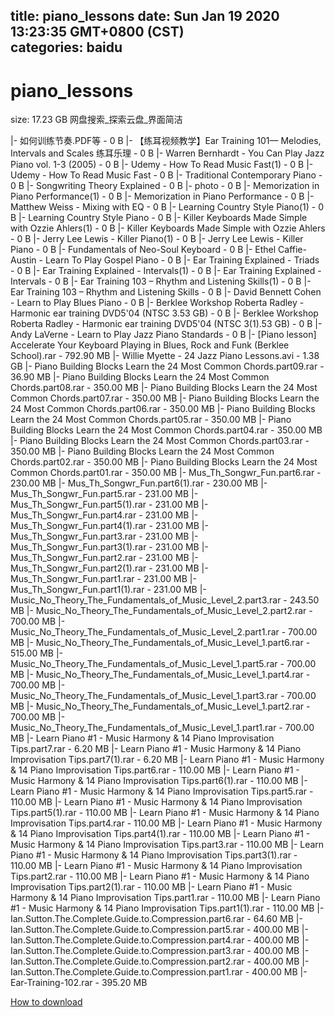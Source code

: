 
title: piano_lessons
date: Sun Jan 19 2020 13:23:35 GMT+0800 (CST)    
categories: baidu
---

# piano_lessons
size: 17.23 GB
 网盘搜索_探索云盘_界面简洁
 
|- 如何训练节奏.PDF等 - 0 B
|- 【练耳视频教学】Ear Training 101— Melodies, Intervals and Scales 练耳乐理 - 0 B
|- Warren Bernhardt - You Can Play Jazz Piano vol. 1-3 (2005) - 0 B
|- Udemy - How To Read Music Fast(1) - 0 B
|- Udemy - How To Read Music Fast - 0 B
|- Traditional  Contemporary Piano - 0 B
|- Songwriting Theory Explained - 0 B
|- photo - 0 B
|- Memorization in Piano Performance(1) - 0 B
|- Memorization in Piano Performance - 0 B
|- Matthew Weiss - Mixing with EQ - 0 B
|- Learning Country Style Piano(1) - 0 B
|- Learning Country Style Piano - 0 B
|- Killer Keyboards Made Simple with Ozzie Ahlers(1) - 0 B
|- Killer Keyboards Made Simple with Ozzie Ahlers - 0 B
|- Jerry Lee Lewis - Killer Piano(1) - 0 B
|- Jerry Lee Lewis - Killer Piano - 0 B
|- Fundamentals of Neo-Soul Keyboard - 0 B
|- Ethel Caffie-Austin - Learn To Play Gospel Piano - 0 B
|- Ear Training Explained - Triads - 0 B
|- Ear Training Explained - Intervals(1) - 0 B
|- Ear Training Explained - Intervals - 0 B
|- Ear Training 103 – Rhythm and Listening Skills(1) - 0 B
|- Ear Training 103 – Rhythm and Listening Skills - 0 B
|- David Bennett Cohen - Learn to Play Blues Piano - 0 B
|- Berklee Workshop Roberta Radley - Harmonic ear training DVD5'04 (NTSC 3.53 GB) - 0 B
|- Berklee Workshop Roberta Radley - Harmonic ear training DVD5'04 (NTSC 3(1).53 GB) - 0 B
|- Andy LaVerne - Learn to Play Jazz Piano Standards - 0 B
|- [Piano lesson] Accelerate Your Keyboard Playing in Blues, Rock and Funk (Berklee School).rar - 792.90 MB
|- Willie Myette - 24 Jazz Piano Lessons.avi - 1.38 GB
|- Piano Building Blocks Learn the 24 Most Common Chords.part09.rar - 36.90 MB
|- Piano Building Blocks Learn the 24 Most Common Chords.part08.rar - 350.00 MB
|- Piano Building Blocks Learn the 24 Most Common Chords.part07.rar - 350.00 MB
|- Piano Building Blocks Learn the 24 Most Common Chords.part06.rar - 350.00 MB
|- Piano Building Blocks Learn the 24 Most Common Chords.part05.rar - 350.00 MB
|- Piano Building Blocks Learn the 24 Most Common Chords.part04.rar - 350.00 MB
|- Piano Building Blocks Learn the 24 Most Common Chords.part03.rar - 350.00 MB
|- Piano Building Blocks Learn the 24 Most Common Chords.part02.rar - 350.00 MB
|- Piano Building Blocks Learn the 24 Most Common Chords.part01.rar - 350.00 MB
|- Mus_Th_Songwr_Fun.part6.rar - 230.00 MB
|- Mus_Th_Songwr_Fun.part6(1).rar - 230.00 MB
|- Mus_Th_Songwr_Fun.part5.rar - 231.00 MB
|- Mus_Th_Songwr_Fun.part5(1).rar - 231.00 MB
|- Mus_Th_Songwr_Fun.part4.rar - 231.00 MB
|- Mus_Th_Songwr_Fun.part4(1).rar - 231.00 MB
|- Mus_Th_Songwr_Fun.part3.rar - 231.00 MB
|- Mus_Th_Songwr_Fun.part3(1).rar - 231.00 MB
|- Mus_Th_Songwr_Fun.part2.rar - 231.00 MB
|- Mus_Th_Songwr_Fun.part2(1).rar - 231.00 MB
|- Mus_Th_Songwr_Fun.part1.rar - 231.00 MB
|- Mus_Th_Songwr_Fun.part1(1).rar - 231.00 MB
|- Music_No_Theory_The_Fundamentals_of_Music_Level_2.part3.rar - 243.50 MB
|- Music_No_Theory_The_Fundamentals_of_Music_Level_2.part2.rar - 700.00 MB
|- Music_No_Theory_The_Fundamentals_of_Music_Level_2.part1.rar - 700.00 MB
|- Music_No_Theory_The_Fundamentals_of_Music_Level_1.part6.rar - 515.00 MB
|- Music_No_Theory_The_Fundamentals_of_Music_Level_1.part5.rar - 700.00 MB
|- Music_No_Theory_The_Fundamentals_of_Music_Level_1.part4.rar - 700.00 MB
|- Music_No_Theory_The_Fundamentals_of_Music_Level_1.part3.rar - 700.00 MB
|- Music_No_Theory_The_Fundamentals_of_Music_Level_1.part2.rar - 700.00 MB
|- Music_No_Theory_The_Fundamentals_of_Music_Level_1.part1.rar - 700.00 MB
|- Learn Piano #1 - Music Harmony & 14 Piano Improvisation Tips.part7.rar - 6.20 MB
|- Learn Piano #1 - Music Harmony & 14 Piano Improvisation Tips.part7(1).rar - 6.20 MB
|- Learn Piano #1 - Music Harmony & 14 Piano Improvisation Tips.part6.rar - 110.00 MB
|- Learn Piano #1 - Music Harmony & 14 Piano Improvisation Tips.part6(1).rar - 110.00 MB
|- Learn Piano #1 - Music Harmony & 14 Piano Improvisation Tips.part5.rar - 110.00 MB
|- Learn Piano #1 - Music Harmony & 14 Piano Improvisation Tips.part5(1).rar - 110.00 MB
|- Learn Piano #1 - Music Harmony & 14 Piano Improvisation Tips.part4.rar - 110.00 MB
|- Learn Piano #1 - Music Harmony & 14 Piano Improvisation Tips.part4(1).rar - 110.00 MB
|- Learn Piano #1 - Music Harmony & 14 Piano Improvisation Tips.part3.rar - 110.00 MB
|- Learn Piano #1 - Music Harmony & 14 Piano Improvisation Tips.part3(1).rar - 110.00 MB
|- Learn Piano #1 - Music Harmony & 14 Piano Improvisation Tips.part2.rar - 110.00 MB
|- Learn Piano #1 - Music Harmony & 14 Piano Improvisation Tips.part2(1).rar - 110.00 MB
|- Learn Piano #1 - Music Harmony & 14 Piano Improvisation Tips.part1.rar - 110.00 MB
|- Learn Piano #1 - Music Harmony & 14 Piano Improvisation Tips.part1(1).rar - 110.00 MB
|- Ian.Sutton.The.Complete.Guide.to.Compression.part6.rar - 64.60 MB
|- Ian.Sutton.The.Complete.Guide.to.Compression.part5.rar - 400.00 MB
|- Ian.Sutton.The.Complete.Guide.to.Compression.part4.rar - 400.00 MB
|- Ian.Sutton.The.Complete.Guide.to.Compression.part3.rar - 400.00 MB
|- Ian.Sutton.The.Complete.Guide.to.Compression.part2.rar - 400.00 MB
|- Ian.Sutton.The.Complete.Guide.to.Compression.part1.rar - 400.00 MB
|- Ear-Training-102.rar - 395.20 MB

[How to download](https://bpcam.bemobtrk.com/go/2ceec3aa-1ca2-46d6-b9ff-aaa5c184517c?jno=426)